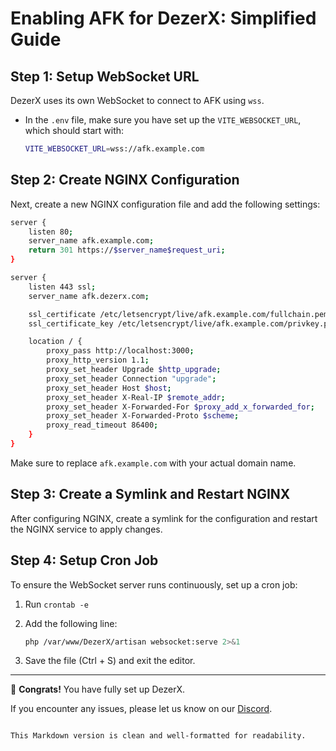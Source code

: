
# Enabling AFK for DezerX: Simplified Guide

## Step 1: Setup WebSocket URL

DezerX uses its own WebSocket to connect to AFK using `wss`.

- In the `.env` file, make sure you have set up the `VITE_WEBSOCKET_URL`, which should start with:

    ```bash
    VITE_WEBSOCKET_URL=wss://afk.example.com
    ```

## Step 2: Create NGINX Configuration

Next, create a new NGINX configuration file and add the following settings:

```bash
server {
    listen 80;
    server_name afk.example.com;
    return 301 https://$server_name$request_uri;
}

server {
    listen 443 ssl;
    server_name afk.dezerx.com;

    ssl_certificate /etc/letsencrypt/live/afk.example.com/fullchain.pem;
    ssl_certificate_key /etc/letsencrypt/live/afk.example.com/privkey.pem;

    location / {
        proxy_pass http://localhost:3000;  
        proxy_http_version 1.1;
        proxy_set_header Upgrade $http_upgrade;
        proxy_set_header Connection "upgrade";
        proxy_set_header Host $host;
        proxy_set_header X-Real-IP $remote_addr;
        proxy_set_header X-Forwarded-For $proxy_add_x_forwarded_for;
        proxy_set_header X-Forwarded-Proto $scheme;
        proxy_read_timeout 86400;
    }
}
```

Make sure to replace `afk.example.com` with your actual domain name.

## Step 3: Create a Symlink and Restart NGINX

After configuring NGINX, create a symlink for the configuration and restart the NGINX service to apply changes.

## Step 4: Setup Cron Job

To ensure the WebSocket server runs continuously, set up a cron job:

1. Run `crontab -e`
2. Add the following line:

    ```bash
    php /var/www/DezerX/artisan websocket:serve 2>&1
    ```

3. Save the file (Ctrl + S) and exit the editor.

---

🎉 **Congrats!** You have fully set up DezerX.

If you encounter any issues, please let us know on our [Discord](https://discord.gg/UN4VVc2hWJ).
```

This Markdown version is clean and well-formatted for readability.
